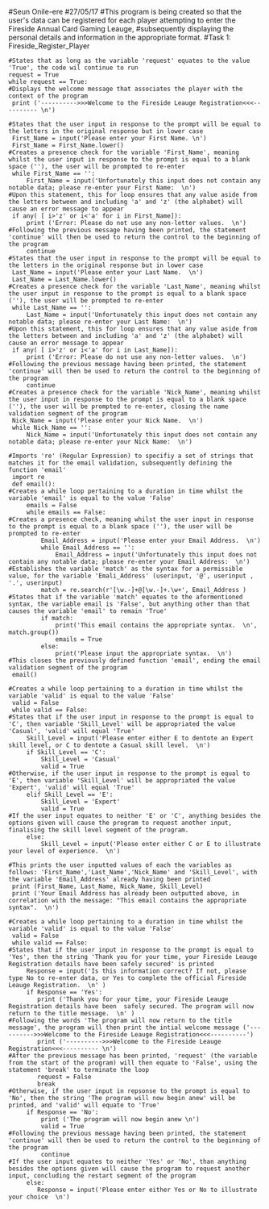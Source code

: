 #Seun Onile-ere
#27/05/17
#This program is being created so that the user's data can be registered for each player attempting to enter the Fireside Annual Card Gaming Leauge,
#subsequently displaying the personal details and information in the appropriate format.
#Task 1: Fireside_Register_Player

    #States that as long as the variable 'request' equates to the value 'True', the code wil continue to run
    request = True
    while request == True:
    #Displays the welcome message that associates the player with the context of the program    
     print ('---------->>>Welcome to the Fireside Leauge Registration<<<---------- \n')

    #States that the user input in response to the prompt will be equal to the letters in the original response but in lower case
     First_Name = input('Please enter your First Name. \n')
     First_Name = First_Name.lower()
    #Creates a presence check for the variable 'First_Name', meaning whilst the user input in response to the prompt is equal to a blank space (''), the user will be prompted to re-enter
     while First_Name == '':
         First_Name = input('Unfortunately this input does not contain any notable data; please re-enter your First Name:  \n')
    #Upon this statement, this for loop ensures that any value aside from the letters between and including 'a' and 'z' (the alphabet) will cause an error message to appear 
     if any( [ i>'z' or i<'a' for i in First_Name]):
         print ('Error: Please do not use any non-letter values.  \n')
    #Following the previous message having been printed, the statement 'continue' will then be used to return the control to the beginning of the program 
         continue
    #States that the user input in response to the prompt will be equal to the letters in the original response but in lower case
     Last_Name = input('Please enter your Last Name.  \n')
     Last_Name = Last_Name.lower()
    #Creates a presence check for the variable 'Last_Name', meaning whilst the user input in response to the prompt is equal to a blank space (''), the user will be prompted to re-enter 
     while Last_Name == '':
         Last_Name = input('Unfortunately this input does not contain any notable data; please re-enter your Last Name:  \n')
    #Upon this statement, this for loop ensures that any value aside from the letters between and including 'a' and 'z' (the alphabet) will cause an error message to appear 
     if any( [ i>'z' or i<'a' for i in Last_Name]):
         print ('Error: Please do not use any non-letter values.  \n')
    #Following the previous message having been printed, the statement 'continue' will then be used to return the control to the beginning of the program
         continue
    #Creates a presence check for the variable 'Nick_Name', meaning whilst the user input in response to the prompt is equal to a blank space (''), the user will be prompted to re-enter, closing the name validation segment of the program
     Nick_Name = input('Please enter your Nick Name.  \n')
     while Nick_Name == '':
         Nick_Name = input('Unfortunately this input does not contain any notable data; please re-enter your Nick Name:  \n')
     
    #Imports 're' (Regular Expression) to specifiy a set of strings that matches it for the email validation, subsequently defining the function 'email'
     import re
     def email():
    #Creates a while loop pertaining to a duration in time whilst the variable 'email' is equal to the value 'False'   
         emails = False
         while emails == False:
    #Creates a presence check, meaning whilst the user input in response to the prompt is equal to a blank space (''), the user will be prompted to re-enter       
             Email_Address = input('Please enter your Email Address.  \n')
             while Email_Address == '':
                 Email_Address = input('Unfortunately this input does not contain any notable data; please re-enter your Email Address:  \n')
    #Establishes the variable 'match' as the syntax for a permissible value, for the variable 'Emali_Address' (userinput, '@', userinput , '.', userinput)            
             match = re.search(r'[\w.-]+@[\w.-]+.\w+', Email_Address )
    #States that if the variable 'match' equates to the aformentioned syntax, the variable email is 'False', but anything other than that causes the variable 'email' to remain 'True'      
             if match:
                 print('This email contains the appropriate syntax.  \n', match.group())
                 emails = True
             else:
                 print('Please input the appropriate syntax.  \n')
    #This closes the previously defined function 'email', ending the email validation segment of the program             
     email()
            
    #Creates a while loop pertaining to a duration in time whilst the variable 'valid' is equal to the value 'False'   
     valid = False
     while valid == False:
    #States that if the user input in response to the prompt is equal to 'C', then variable 'Skill_Level' will be appropriated the value 'Casual', 'valid' will equal 'True'
         Skill_Level = input('Please enter either E to dentote an Expert skill level, or C to dentote a Casual skill level.  \n')
         if Skill_Level == 'C':
             Skill_Level = 'Casual'
             valid = True
    #Otherwise, if the user input in response to the prompt is equal to 'E', then variable 'Skill_Level' will be appropriated the value 'Expert', 'valid' will equal 'True'
         elif Skill_Level == 'E':
             Skill_Level = 'Expert'
             valid = True
    #If the user input equates to neither 'E' or 'C', anything besides the options given will cause the program to request another input, finalising the skill level segment of the program.
         else:
             Skill_Level = input('Please enter either C or E to illustrate your level of experience.  \n')
         
    #This prints the user inputted values of each the variables as follows: 'First_Name','Last_Name','Nick_Name' and 'Skill_Level', with the variable 'Email_Address' already having been printed    
     print (First_Name, Last_Name, Nick_Name, Skill_Level)
     print ('Your Email Address has already been outputted above, in correlation with the message: "This email contains the appropriate syntax".  \n')

    #Creates a while loop pertaining to a duration in time whilst the variable 'valid' is equal to the value 'False'
     valid = False
     while valid == False:
    #States that if the user input in response to the prompt is equal to 'Yes', then the string 'Thank you for your time, your Fireside Leauge Registration details have been safely secured' is printed    
         Response = input('Is this information correct? If not, please type No to re-enter data, or Yes to complete the official Fireside Leauge Registration.  \n' )
         if Response == 'Yes':
            print ('Thank you for your time, your Fireside Leauge Registration details have been  safely secured. The program will now return to the title message.  \n' )
    #Following the words 'The program will now return to the title message', the program will then print the intial welcome message ('---------->>>Welcome to the Fireside Leauge Registration<<<----------')
            print ('---------->>>Welcome to the Fireside Leauge Registration<<<---------- \n')
    #After the previous message has been printed, 'request' (the variable from the start of the program) will then equate to 'False', using the statement 'break' to terminate the loop
            request = False
            break
    #Otherwise, if the user input in repsonse to the prompt is equal to 'No', then the string 'The program will now begin anew' will be printed, and 'valid' will equate to 'True'
         if Response == 'No':
             print ('The program will now begin anew \n')
             valid = True
    #Following the previous message having been printed, the statement 'continue' will then be used to return the control to the beginning of the program         
             continue
    #If the user input equates to neither 'Yes' or 'No', than anything besides the options given will cause the program to request another input, concluding the restart segment of the program 
         else:
            Response = input('Please enter either Yes or No to illustrate your choice  \n') 
              
